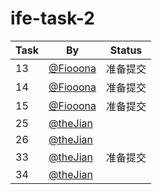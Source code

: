 # ife-task-2

| Task | By | Status |
| ---- | ---- | ---- |
| 13 | [@Fiooona](https://github.com/Fiooona) | 准备提交 |
| 14 | [@Fiooona](https://github.com/Fiooona) | 准备提交 |
| 15 | [@Fiooona](https://github.com/Fiooona) | 准备提交 |
| 25 | [@theJian](http://github.com/thejian) |  |
| 26 | [@theJian](http://github.com/thejian) |  |
| 33 | [@theJian](http://github.com/thejian) | 准备提交 |
| 34 | [@theJian](http://github.com/thejian) |  |
